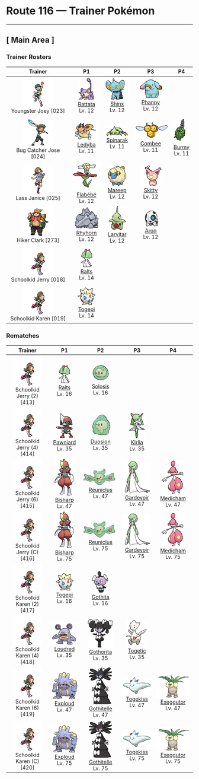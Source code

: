 # Route 116 — Trainer Pokémon

---

## [ Main Area ]

### Trainer Rosters

| Trainer | P1 | P2 | P3 | P4 |
|:-------:|:--:|:--:|:--:|:--:|
| ![Youngster Joey](../../assets/trainers/youngster.png "Youngster Joey")<br>Youngster Joey [023] | <div class="sprite-cell">![Rattata](../../assets/sprites/rattata/front.gif "Rattata: Rattata is cautious in the extreme. Even while it is asleep, it constantly listens by moving its ears around. It is not picky about where it lives—it will make its nest anywhere.")<br>[Rattata](../../pokemon/rattata.md)<br>Lv. 12</div> | <div class="sprite-cell">![Shinx](../../assets/sprites/shinx/front.gif "Shinx: All of its fur dazzles if danger is sensed. It flees while the foe is momentarily blinded.")<br>[Shinx](../../pokemon/shinx.md)<br>Lv. 12</div> | <div class="sprite-cell">![Phanpy](../../assets/sprites/phanpy/front.gif "Phanpy: Phanpy uses its long nose to shower itself. When others gather around, they thoroughly douse each other with water. These Pokémon can be seen drying their soaking-wet bodies at the edge of water.")<br>[Phanpy](../../pokemon/phanpy.md)<br>Lv. 12</div> |
| ![Bug Catcher Jose](../../assets/trainers/bug_catcher.png "Bug Catcher Jose")<br>Bug Catcher Jose [024] | <div class="sprite-cell">![Ledyba](../../assets/sprites/ledyba/front.gif "Ledyba: Ledyba secretes an aromatic fluid from where its legs join its body. This fluid is used for communicating with others. This Pokémon conveys its feelings to others by altering the fluid’s scent.")<br>[Ledyba](../../pokemon/ledyba.md)<br>Lv. 11</div> | <div class="sprite-cell">![Spinarak](../../assets/sprites/spinarak/front.gif "Spinarak: The web spun by Spinarak can be considered its second nervous system. It is said that this Pokémon can determine what kind of prey is touching its web just by the tiny vibrations it feels through the web’s strands.")<br>[Spinarak](../../pokemon/spinarak.md)<br>Lv. 11</div> | <div class="sprite-cell">![Combee](../../assets/sprites/combee/front.gif "Combee: It collects and delivers honey to its colony. At night, they cluster to form a beehive and sleep.")<br>[Combee](../../pokemon/combee.md)<br>Lv. 11</div> | <div class="sprite-cell">![Burmy](../../assets/sprites/burmy/front.gif "Burmy: If its cloak is broken in battle, it quickly remakes the cloak with materials nearby.")<br>[Burmy](../../pokemon/burmy.md)<br>Lv. 11</div> |
| ![Lass Janice](../../assets/trainers/lass.png "Lass Janice")<br>Lass Janice [025] | <div class="sprite-cell">![Flabébé](../../assets/sprites/flabebe/front.gif "Flabébé: When it finds a flower it likes, it dwells on that flower its whole life long. It floats in the wind’s embrace with an untroubled heart.")<br>[Flabébé](../../pokemon/flabebe.md)<br>Lv. 12</div> | <div class="sprite-cell">![Mareep](../../assets/sprites/mareep/front.gif "Mareep: Mareep’s fluffy coat of wool rubs together and builds a static charge. The more static electricity is charged, the more brightly the lightbulb at the tip of its tail glows.")<br>[Mareep](../../pokemon/mareep.md)<br>Lv. 12</div> | <div class="sprite-cell">![Skitty](../../assets/sprites/skitty/front.gif "Skitty: Skitty is known to chase around playfully after its own tail. In the wild, this Pokémon lives in holes in the trees of forests. It is very popular as a pet because of its adorable looks.")<br>[Skitty](../../pokemon/skitty.md)<br>Lv. 12</div> |
| ![Hiker Clark](../../assets/trainers/hiker.png "Hiker Clark")<br>Hiker Clark [273] | <div class="sprite-cell">![Rhyhorn](../../assets/sprites/rhyhorn/front.gif "Rhyhorn: Rhyhorn’s brain is very small. It is so dense, while on a run it forgets why it started running in the first place. It apparently remembers sometimes if it demolishes something.")<br>[Rhyhorn](../../pokemon/rhyhorn.md)<br>Lv. 12</div> | <div class="sprite-cell">![Larvitar](../../assets/sprites/larvitar/front.gif "Larvitar: Larvitar is born deep under the ground. To come up to the surface, this Pokémon must eat its way through the soil above. Until it does so, Larvitar cannot see its parents.")<br>[Larvitar](../../pokemon/larvitar.md)<br>Lv. 12</div> | <div class="sprite-cell">![Aron](../../assets/sprites/aron/front.gif "Aron: Aron has a body of steel. With one all-out charge, this Pokémon can demolish even a heavy dump truck. The destroyed dump truck then becomes a handy meal for the Pokémon.")<br>[Aron](../../pokemon/aron.md)<br>Lv. 12</div> |
| ![Schoolkid Jerry](../../assets/trainers/schoolkid.png "Schoolkid Jerry")<br>Schoolkid Jerry [018] | <div class="sprite-cell">![Ralts](../../assets/sprites/ralts/front.gif "Ralts: Ralts has the ability to sense the emotions of people. If its Trainer is in a cheerful mood, this Pokémon grows cheerful and joyous in the same way.")<br>[Ralts](../../pokemon/ralts.md)<br>Lv. 14</div> |
| ![Schoolkid Karen](../../assets/trainers/schoolkid.png "Schoolkid Karen")<br>Schoolkid Karen [019] | <div class="sprite-cell">![Togepi](../../assets/sprites/togepi/front.gif "Togepi: As its energy, Togepi uses the positive emotions of compassion and pleasure exuded by people and Pokémon. This Pokémon stores up feelings of happiness inside its shell, then shares them with others.")<br>[Togepi](../../pokemon/togepi.md)<br>Lv. 14</div> |

### Rematches

| Trainer | P1 | P2 | P3 | P4 |
|:-------:|:--:|:--:|:--:|:--:|
| ![Schoolkid Jerry (2)](../../assets/trainers/schoolkid.png "Schoolkid Jerry (2)")<br>Schoolkid Jerry (2) [413] | <div class="sprite-cell">![Ralts](../../assets/sprites/ralts/front.gif "Ralts: Ralts has the ability to sense the emotions of people. If its Trainer is in a cheerful mood, this Pokémon grows cheerful and joyous in the same way.")<br>[Ralts](../../pokemon/ralts.md)<br>Lv. 16</div> | <div class="sprite-cell">![Solosis](../../assets/sprites/solosis/front.gif "Solosis: They drive away attackers by unleashing psychic power. They can use telepathy to talk with others.")<br>[Solosis](../../pokemon/solosis.md)<br>Lv. 16</div> |
| ![Schoolkid Jerry (4)](../../assets/trainers/schoolkid.png "Schoolkid Jerry (4)")<br>Schoolkid Jerry (4) [414] | <div class="sprite-cell">![Pawniard](../../assets/sprites/pawniard/front.gif "Pawniard: Ignoring their injuries, groups attack by sinking the blades that cover their bodies into their prey.")<br>[Pawniard](../../pokemon/pawniard.md)<br>Lv. 35</div> | <div class="sprite-cell">![Duosion](../../assets/sprites/duosion/front.gif "Duosion: When their two divided brains think the same thoughts, their psychic power is maximized.")<br>[Duosion](../../pokemon/duosion.md)<br>Lv. 35</div> | <div class="sprite-cell">![Kirlia](../../assets/sprites/kirlia/front.gif "Kirlia: Kirlia uses the horns on its head to amplify its psychokinetic power. When the Pokémon uses its power, the air around it becomes distorted, creating mirages of nonexistent scenery.")<br>[Kirlia](../../pokemon/kirlia.md)<br>Lv. 35</div> |
| ![Schoolkid Jerry (6)](../../assets/trainers/schoolkid.png "Schoolkid Jerry (6)")<br>Schoolkid Jerry (6) [415] | <div class="sprite-cell">![Bisharp](../../assets/sprites/bisharp/front.gif "Bisharp: Bisharp pursues prey in the company of a large group of Pawniard. Then Bisharp finishes off the prey.")<br>[Bisharp](../../pokemon/bisharp.md)<br>Lv. 47</div> | <div class="sprite-cell">![Reuniclus](../../assets/sprites/reuniclus/front.gif "Reuniclus: When Reuniclus shake hands, a network forms between their brains, increasing their psychic power.")<br>[Reuniclus](../../pokemon/reuniclus.md)<br>Lv. 47</div> | <div class="sprite-cell">![Gardevoir](../../assets/sprites/gardevoir/front.gif "Gardevoir: Gardevoir has the psychokinetic power to distort the dimensions and create a small black hole. This Pokémon will try to protect its Trainer even at the risk of its own life.")<br>[Gardevoir](../../pokemon/gardevoir.md)<br>Lv. 47</div> | <div class="sprite-cell">![Medicham](../../assets/sprites/medicham/front.gif "Medicham: Through the power of meditation, Medicham developed its sixth sense. It gained the ability to use psychokinetic powers. This Pokémon is known to meditate for a whole month without eating.")<br>[Medicham](../../pokemon/medicham.md)<br>Lv. 47</div> |
| ![Schoolkid Jerry (C)](../../assets/trainers/schoolkid.png "Schoolkid Jerry (C)")<br>Schoolkid Jerry (C) [416] | <div class="sprite-cell">![Bisharp](../../assets/sprites/bisharp/front.gif "Bisharp: Bisharp pursues prey in the company of a large group of Pawniard. Then Bisharp finishes off the prey.")<br>[Bisharp](../../pokemon/bisharp.md)<br>Lv. 75</div> | <div class="sprite-cell">![Reuniclus](../../assets/sprites/reuniclus/front.gif "Reuniclus: When Reuniclus shake hands, a network forms between their brains, increasing their psychic power.")<br>[Reuniclus](../../pokemon/reuniclus.md)<br>Lv. 75</div> | <div class="sprite-cell">![Gardevoir](../../assets/sprites/gardevoir/front.gif "Gardevoir: Gardevoir has the psychokinetic power to distort the dimensions and create a small black hole. This Pokémon will try to protect its Trainer even at the risk of its own life.")<br>[Gardevoir](../../pokemon/gardevoir.md)<br>Lv. 75</div> | <div class="sprite-cell">![Medicham](../../assets/sprites/medicham/front.gif "Medicham: Through the power of meditation, Medicham developed its sixth sense. It gained the ability to use psychokinetic powers. This Pokémon is known to meditate for a whole month without eating.")<br>[Medicham](../../pokemon/medicham.md)<br>Lv. 75</div> |
| ![Schoolkid Karen (2)](../../assets/trainers/schoolkid.png "Schoolkid Karen (2)")<br>Schoolkid Karen (2) [417] | <div class="sprite-cell">![Togepi](../../assets/sprites/togepi/front.gif "Togepi: As its energy, Togepi uses the positive emotions of compassion and pleasure exuded by people and Pokémon. This Pokémon stores up feelings of happiness inside its shell, then shares them with others.")<br>[Togepi](../../pokemon/togepi.md)<br>Lv. 16</div> | <div class="sprite-cell">![Gothita](../../assets/sprites/gothita/front.gif "Gothita: They intently observe both Trainers and Pokémon. Apparently, they are looking at something that only Gothita can see.")<br>[Gothita](../../pokemon/gothita.md)<br>Lv. 16</div> |
| ![Schoolkid Karen (4)](../../assets/trainers/schoolkid.png "Schoolkid Karen (4)")<br>Schoolkid Karen (4) [418] | <div class="sprite-cell">![Loudred](../../assets/sprites/loudred/front.gif "Loudred: Loudred shouts while stamping its feet. After it finishes shouting, this Pokémon becomes incapable of hearing anything for a while. This is considered to be a weak point.")<br>[Loudred](../../pokemon/loudred.md)<br>Lv. 35</div> | <div class="sprite-cell">![Gothorita](../../assets/sprites/gothorita/front.gif "Gothorita: According to many old tales, it creates friends for itself by controlling sleeping children on starry nights.")<br>[Gothorita](../../pokemon/gothorita.md)<br>Lv. 35</div> | <div class="sprite-cell">![Togetic](../../assets/sprites/togetic/front.gif "Togetic: Togetic is said to be a Pokémon that brings good fortune. When the Pokémon spots someone who is pure of heart, it is said to appear and share its happiness with that person.")<br>[Togetic](../../pokemon/togetic.md)<br>Lv. 35</div> |
| ![Schoolkid Karen (6)](../../assets/trainers/schoolkid.png "Schoolkid Karen (6)")<br>Schoolkid Karen (6) [419] | <div class="sprite-cell">![Exploud](../../assets/sprites/exploud/front.gif "Exploud: Exploud communicates its feelings to the others by emitting whistle-like sounds from the tubes on its body. This Pokémon only raises its voice when it is in battle.")<br>[Exploud](../../pokemon/exploud.md)<br>Lv. 47</div> | <div class="sprite-cell">![Gothitelle](../../assets/sprites/gothitelle/front.gif "Gothitelle: They can predict the future from the placement and movement of the stars. They can see Trainers’ life spans.")<br>[Gothitelle](../../pokemon/gothitelle.md)<br>Lv. 47</div> | <div class="sprite-cell">![Togekiss](../../assets/sprites/togekiss/front.gif "Togekiss: It shares many blessings with people who respect one another’s rights and avoid needless strife.")<br>[Togekiss](../../pokemon/togekiss.md)<br>Lv. 47</div> | <div class="sprite-cell">![Exeggutor](../../assets/sprites/exeggutor/front.gif "Exeggutor: Exeggutor originally came from the tropics. Its heads steadily grow larger from exposure to strong sunlight. It is said that when the heads fall off, they group together to form Exeggcute.")<br>[Exeggutor](../../pokemon/exeggutor.md)<br>Lv. 47</div> |
| ![Schoolkid Karen (C)](../../assets/trainers/schoolkid.png "Schoolkid Karen (C)")<br>Schoolkid Karen (C) [420] | <div class="sprite-cell">![Exploud](../../assets/sprites/exploud/front.gif "Exploud: Exploud communicates its feelings to the others by emitting whistle-like sounds from the tubes on its body. This Pokémon only raises its voice when it is in battle.")<br>[Exploud](../../pokemon/exploud.md)<br>Lv. 75</div> | <div class="sprite-cell">![Gothitelle](../../assets/sprites/gothitelle/front.gif "Gothitelle: They can predict the future from the placement and movement of the stars. They can see Trainers’ life spans.")<br>[Gothitelle](../../pokemon/gothitelle.md)<br>Lv. 75</div> | <div class="sprite-cell">![Togekiss](../../assets/sprites/togekiss/front.gif "Togekiss: It shares many blessings with people who respect one another’s rights and avoid needless strife.")<br>[Togekiss](../../pokemon/togekiss.md)<br>Lv. 75</div> | <div class="sprite-cell">![Exeggutor](../../assets/sprites/exeggutor/front.gif "Exeggutor: Exeggutor originally came from the tropics. Its heads steadily grow larger from exposure to strong sunlight. It is said that when the heads fall off, they group together to form Exeggcute.")<br>[Exeggutor](../../pokemon/exeggutor.md)<br>Lv. 75</div> |

